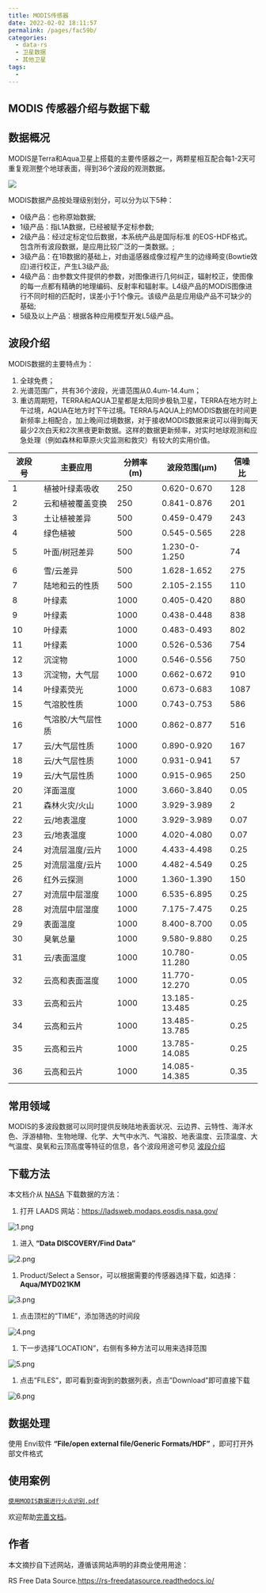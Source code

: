 ```yaml
---
title: MODIS传感器
date: 2022-02-02 18:11:57
permalink: /pages/fac59b/
categories:
  - data-rs
  - 卫星数据
  - 其他卫星
tags:
  - 
---
```

## MODIS 传感器介绍与数据下载

## 数据概况

MODIS是Terra和Aqua卫星上搭载的主要传感器之一，两颗星相互配合每1-2天可重复观测整个地球表面，得到36个波段的观测数据。

![](http://pics.landcover100.com/pics//image/202202021815338.png)

MODIS数据产品按处理级别划分，可以分为以下5种：

- 0级产品：也称原始数据;
- 1级产品：指L1A数据，已经被赋予定标参数;
- 2级产品：经过定标定位后数据，本系统产品是国际标准 的EOS-HDF格式。包含所有波段数据，是应用比较广泛的一类数据。;
- 3级产品：在1B数据的基础上，对由遥感器成像过程产生的边缘畸变(Bowtie效应)进行校正，产生L3级产品;
- 4级产品：由参数文件提供的参数，对图像进行几何纠正，辐射校正，使图像的每一点都有精确的地理编码、反射率和辐射率。L4级产品的MODIS图像进行不同时相的匹配时，误差小于1个像元。该级产品是应用级产品不可缺少的基础;
- 5级及以上产品：根据各种应用模型开发L5级产品。

## 波段介绍

MODIS数据的主要特点为：

1. 全球免费；
2. 光谱范围广，共有36个波段，光谱范围从0.4um-14.4um；
3. 重访周期短，TERRA和AQUA卫星都是太阳同步极轨卫星，TERRA在地方时上午过境，AQUA在地方时下午过境。TERRA与AQUA上的MODIS数据在时间更新频率上相配合，加上晚间过境数据，对于接收MODIS数据来说可以得到每天最少2次白天和2次黑夜更新数据。这样的数据更新频率，对实时地球观测和应急处理（例如森林和草原火灾监测和救灾）有较大的实用价值。

| 波段号 | 主要应用          | 分辨率(m) | 波段范围(μm)  | 信噪比 |
| ------ | ----------------- | --------- | ------------- | ------ |
| 1      | 植被叶绿素吸收    | 250       | 0.620-0.670   | 128    |
| 2      | 云和植被覆盖变换  | 250       | 0.841-0.876   | 201    |
| 3      | 土让植被差异      | 500       | 0.459-0.479   | 243    |
| 4      | 绿色植被          | 500       | 0.545-0.565   | 228    |
| 5      | 叶面/树冠差异     | 500       | 1.230-0-1.250 | 74     |
| 6      | 雪/云差异         | 500       | 1.628-1.652   | 275    |
| 7      | 陆地和云的性质    | 500       | 2.105-2.155   | 110    |
| 8      | 叶绿素            | 1000      | 0.405-0.420   | 880    |
| 9      | 叶绿素            | 1000      | 0.438-0.448   | 838    |
| 10     | 叶绿素            | 1000      | 0.483-0.493   | 802    |
| 11     | 叶绿素            | 1000      | 0.526-0.536   | 754    |
| 12     | 沉淀物            | 1000      | 0.546-0.556   | 750    |
| 13     | 沉淀物，大气层    | 1000      | 0.662-0.672   | 910    |
| 14     | 叶绿素荧光        | 1000      | 0.673-0.683   | 1087   |
| 15     | 气溶胶性质        | 1000      | 0.743-0.753   | 586    |
| 16     | 气溶胶/大气层性质 | 1000      | 0.862-0.877   | 516    |
| 17     | 云/大气层性质     | 1000      | 0.890-0.920   | 167    |
| 18     | 云/大气层性质     | 1000      | 0.931-0.941   | 57     |
| 19     | 云/大气层性质     | 1000      | 0.915-0.965   | 250    |
| 20     | 洋面温度          | 1000      | 3.660-3.840   | 0.05   |
| 21     | 森林火灾/火山     | 1000      | 3.929-3.989   | 2      |
| 22     | 云/地表温度       | 1000      | 3.929-3.989   | 0.07   |
| 23     | 云/地表温度       | 1000      | 4.020-4.080   | 0.07   |
| 24     | 对流层温度/云片   | 1000      | 4.433-4.498   | 0.25   |
| 25     | 对流层温度/云片   | 1000      | 4.482-4.549   | 0.25   |
| 26     | 红外云探测        | 1000      | 1.360-1.390   | 150    |
| 27     | 对流层中层湿度    | 1000      | 6.535-6.895   | 0.25   |
| 28     | 对流层中层湿度    | 1000      | 7.175-7.475   | 0.25   |
| 29     | 表面温度          | 1000      | 8.400-8.700   | 0.05   |
| 30     | 臭氧总量          | 1000      | 9.580-9.880   | 0.25   |
| 31     | 云/表面温度       | 1000      | 10.780-11.280 | 0.05   |
| 32     | 云高和表面温度    | 1000      | 11.770-12.270 | 0.05   |
| 33     | 云高和云片        | 1000      | 13.185-13.485 | 0.25   |
| 34     | 云高和云片        | 1000      | 13.485-13.785 | 0.25   |
| 35     | 云高和云片        | 1000      | 13.785-14.085 | 0.25   |
| 36     | 云高和云片        | 1000      | 14.085-14.385 | 0.35   |

## 常用领域

MODIS的多波段数据可以同时提供反映陆地表面状况、云边界、云特性、海洋水色、浮游植物、生物地理、化学、大气中水汽、气溶胶、地表温度、云顶温度、大气温度、臭氧和云顶高度等特征的信息，各个波段用途可参见 [波段介绍](https://rs-freedatasource.readthedocs.io/zh_CN/latest/MODIS.html#id2)

## 下载方法

本文档介从 [NASA](https://ladsweb.modaps.eosdis.nasa.gov/) 下载数据的方法：

1. 打开 LAADS 网站：https://ladsweb.modaps.eosdis.nasa.gov/

![1.png](http://pics.landcover100.com/pics/20222218/6285172c18778.png)

1. 进入 **“Data DISCOVERY/Find Data”**

![2.png](http://pics.landcover100.com/pics/20222218/6285173a039b6.png)

1. Product/Select a Sensor，可以根据需要的传感器选择下载，如选择：**Aqua/MYD021KM**

![3.png](http://pics.landcover100.com/pics/20222218/6285173fbcbc2.png)

1. 点击顶栏的”TIME”，添加筛选的时间段

![4.png](http://pics.landcover100.com/pics/20222218/62851745b1463.png)

1. 下一步选择”LOCATION”，右侧有多种方法可以用来选择范围

![5.png](http://pics.landcover100.com/pics/20222218/628517510eccf.png)  
1. 点击”FILES”，即可看到查询到的数据列表，点击”Download”即可直接下载

![6.png](http://pics.landcover100.com/pics/20222218/6285174b2b54e.png)

## 数据处理

使用 Envi软件 **“File/open external file/Generic Formats/HDF”** ，即可打开外部文件格式

## 使用案例

[`使用MODIS数据进行火点识别.pdf`](https://rs-freedatasource.readthedocs.io/zh_CN/latest/_downloads/使用MODIS数据进行火点识别.pdf)

欢迎帮助[完善文档](https://github.com/ruiduobao/gisrsdata.com)。

## 作者

本文摘抄自下述网站，遵循该网站声明的非商业使用用途： 

RS Free Data Source.https://rs-freedatasource.readthedocs.io/